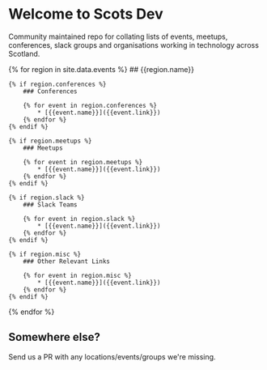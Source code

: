 # Welcome to Scots Dev

Community maintained repo for collating lists of events, meetups, conferences, slack groups and organisations working in technology across Scotland.

{% for region in site.data.events %}
    ## {{region.name}}

    {% if region.conferences %}
        ### Conferences

        {% for event in region.conferences %}
            * [{{event.name}}]({{event.link}})
        {% endfor %}
    {% endif %}

    {% if region.meetups %}
        ### Meetups

        {% for event in region.meetups %}
            * [{{event.name}}]({{event.link}})
        {% endfor %}
    {% endif %}

    {% if region.slack %}
        ### Slack Teams

        {% for event in region.slack %}
            * [{{event.name}}]({{event.link}})
        {% endfor %}
    {% endif %}

    {% if region.misc %}
        ### Other Relevant Links

        {% for event in region.misc %}
            * [{{event.name}}]({{event.link}})
        {% endfor %}
    {% endif %}
{% endfor %}

## Somewhere else?

Send us a PR with any locations/events/groups we're missing.
